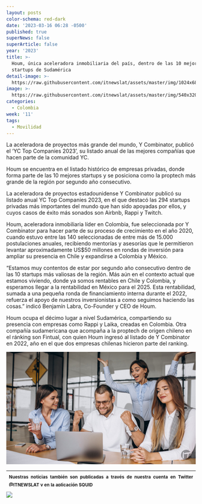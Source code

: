 ```yaml
---
layout: posts
color-schema: red-dark
date: '2023-03-16 06:28 -0500'
published: true
superNews: false
superArticle: false
year: '2023'
title: >-
  Houm, única aceleradora inmobiliaria del país, dentro de las 10 mejores
  startups de Sudamérica 
detail-image: >-
  https://raw.githubusercontent.com/itnewslat/assets/master/img/1024x680/reunion-de-trabajadores-g.jpg
image: >-
  https://raw.githubusercontent.com/itnewslat/assets/master/img/540x320/reunion-de-trabajadores-p.jpg
categories:
  - Colombia
week: '11'
tags:
  - Movilidad
---
```

La aceleradora de proyectos más grande del mundo, Y Combinator, publicó el ‘YC Top Companies 2023’, su listado anual de las mejores compañías que hacen parte de la comunidad YC.  
 
Houm se encuentra en el listado histórico de empresas privadas, donde forma parte de las 10 mejores startups y se posiciona como la proptech más grande de la región por segundo año consecutivo. 

La aceleradora de proyectos estadounidense Y Combinator publicó su listado anual YC Top Companies 2023, en el que destacó las 294 startups privadas más importantes del mundo que han sido apoyadas por ellos, y cuyos casos de éxito más sonados son Airbnb, Rappi y Twitch. 

Houm, aceleradora inmobiliaria líder en Colombia, fue seleccionada por Y Combinator para hacer parte de su proceso de crecimiento en el año 2020, cuando estuvo entre las 140 seleccionadas de entre más de 15.000 postulaciones anuales, recibiendo mentorías y asesorías que le permitieron levantar aproximadamente US$50 millones en rondas de inversión para ampliar su presencia en Chile y expandirse a Colombia y México.  

“Estamos muy contentos de estar por segundo año consecutivo dentro de las 10 startups más valiosas de la región. Más aún en el contexto actual que estamos viviendo, donde ya somos rentables en Chile y Colombia, y esperamos llegar a la rentabilidad en México para el 2025. Esta rentabilidad, sumada a una pequeña ronda de financiamiento interna durante el 2022, refuerza el apoyo de nuestros inversionistas a como seguimos haciendo las cosas.” indicó Benjamín Labra, Co-Founder y CEO de Houm. 

Houm ocupa el décimo lugar a nivel Sudamérica, compartiendo su presencia con empresas como Rappi y Laika, creadas en Colombia. Otra compañía sudamericana que acompaña a la proptech de origen chileno en el ránking son Fintual, con quien Houm ingresó al listado de Y Combinator en 2022, año en el que dos empresas chilenas hicieron parte del ranking. 
 
![](https://raw.githubusercontent.com/itnewslat/assets/master/img/540x320/reunion-de-trabajadores-p.jpg)

<table style="height: 42px;" width="569">
<tbody>
<tr>
<td style="text-align: justify;"><sub><strong>Nuestras noticias también son publicadas a través de nuestra cuenta en Twitter <a href="https://twitter.com/itnewslat?lang=es">@ITNEWSLAT</a> y en la aplicación <a href="https://squidapp.co/en/">SQUID</a></strong></sub></td>
</tr>
</tbody>
</table>
<img src="https://tracker.metricool.com/c3po.jpg?hash=56f88a41e39ab42c063cc51676587a04"/>